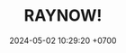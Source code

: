 ---
layout: teamCard
permalink: /team/:title.html
categories: LA2024JN LIN4
maincover: /assets/logos/BDLF.png
puntosLJMAYO24:
date: 2024-05-02 10:29:20 +0700
title: RAYNOW!
route: /liga-naranja
tag: johto042024
color: black
puntosLJ202404: 12
grupo: sur
background: '#F16C38'
cover: /assets/ver.png
team: RAYNOW!
ID: RN
status: <i class="fa-solid fa-check"></i>
puntos: 18
pj: 6
#PARTIDO 1
j1: RONDA 1
p1: GOD O
pp1: RN
r1: 0
bg1: rock
rr1: 4
pt1: 4
pj1: 1

#PARTIDO 2
j2: RONDA 2
p2: GOLD S
pp2: RN
bg2: rock
r2: 
rr2:
pt2: 0
pj2: 0
#PARTIDO 3
j3: RONDA 3
p3: P1
pp3: RN
bg3: rock
r3: 4
rr3: 0
pt3: 0
pj3: 1
#PARTIDO 4
j4: RONDA 4
p4: RN
pp4: SSI
bg4: rock
r4: 
rr4:
pt4: 0
pj4: 0
#PARTIDO 5
j5: RONDA 5
p5: IL
pp5: RN
bg5: rock
r5: 1
rr5: 3
pt5: 3
pj5: 1
#PARTIDO 6
j6: RONDA 6
p6: GOD G
pp6: RN
bg6: rock
r6: 0
rr6: 4 
pt6: 4
pj6: 1
#PARTIDO 7
j7: RONDA 7
p7:  GOLD V
pp7: RN
bg7: rock
r7: 
rr7: 
pt7: 0
pj7: 0
#PARTIDO 8
j8: RONDA 8
p8: HGSS
pp8: RN
bg8: rock
rr8: 
r8: 
pt8: 0
pj8: 0
#PARTIDO 9
j9: RONDA 9
p9:  HGHG
pp9: RN
bg9: rock
r9: 0
rr9: 4
pt9: 4
pj9: 1
#PARTIDO 10
j10: RONDA 10
p10: RN
pp10: TSF
bg10: rock
r10: 
rr10: 
pt10: 0
pj10: 0
#PARTIDO 11
j11: RONDA 11
p11: BNT
pp11: RN
bg11: rock
r11: 1
rr11: 3
pt11: 3
pj11: 1
stream: <i class="fa-brands fa-twitch text-white"></i>
dia: 19
hora: '21:10'
---